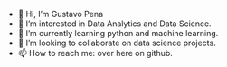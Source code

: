 - 👋 Hi, I’m Gustavo Pena
- 👀 I’m interested in Data Analytics and Data Science.
- 🌱 I’m currently learning python and machine learning.
- 💞️ I’m looking to collaborate on data science projects.
- 📫 How to reach me: over here on github.

<!---
gustavimcp/gustavimcp is a ✨ special ✨ repository because its `README.md` (this file) appears on your GitHub profile.
You can click the Preview link to take a look at your changes.
--->
